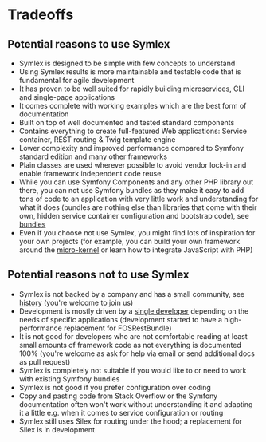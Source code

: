 # Tradeoffs

## Potential reasons to use Symlex

- Symlex is designed to be simple with few concepts to understand
- Using Symlex results is more maintainable and testable code that is fundamental for agile development
- It has proven to be well suited for rapidly building microservices, CLI and single-page applications
- It comes complete with working examples which are the best form of documentation
- Built on top of well documented and tested standard components
- Contains everything to create full-featured Web applications: Service container, REST routing & Twig template engine
- Lower complexity and improved performance compared to Symfony standard edition and many other frameworks
- Plain classes are used wherever possible to avoid vendor lock-in and enable framework independent code reuse
- While you can use Symfony Components and any other PHP library out there, you can not use Symfony bundles as they 
make it easy to add tons of code to an application with very little work and understanding for what it does 
(bundles are nothing else than libraries that come with their own, hidden service container configuration and bootstrap code),
see [bundles](https://github.com/symlex/symlex#bundles)
- Even if you choose not use Symlex, you might find lots of inspiration for your own projects (for example, you
can build your own framework around the [micro-kernel](https://github.com/symlex/di-microkernel) or learn 
how to integrate JavaScript with PHP)

## Potential reasons not to use Symlex

- Symlex is not backed by a company and has a small community, see [history](https://github.com/symlex/symlex#history) (you're welcome to join us)
- Development is mostly driven by a [single developer](https://blog.liquidbytes.net/about/) depending on the needs of 
specific applications (development started to have a high-performance replacement for FOSRestBundle)
- It is not good for developers who are not comfortable reading at least small amounts of framework code as not 
everything is documented 100% (you're welcome as ask for help via email or send additional docs as pull request)
- Symlex is completely not suitable if you would like to or need to work with existing Symfony bundles
- Symlex is not good if you prefer configuration over coding
- Copy and pasting code from Stack Overflow or the Symfony documentation often won't work without 
understanding it and adapting it a little e.g. when it comes to service configuration or routing
- Symlex still uses Silex for routing under the hood; a replacement for Silex is in development